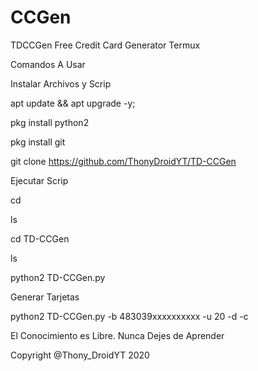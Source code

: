 # CCGen
TDCCGen Free Credit Card Generator Termux


Comandos A Usar

Instalar Archivos y Scrip

apt update && apt upgrade -y;

pkg install python2

pkg install git

git clone https://github.com/ThonyDroidYT/TD-CCGen

Ejecutar Scrip

cd

ls

cd TD-CCGen

ls

python2 TD-CCGen.py

Generar Tarjetas 

python2 TD-CCGen.py -b 483039xxxxxxxxxx -u 20 -d -c

El Conocimiento es Libre. Nunca Dejes de Aprender

Copyright @Thony_DroidYT 2020
